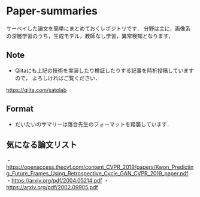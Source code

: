 # Paper-summaries
サーベイした論文を簡単にまとめておくレポジトリです．
分野は主に，画像系の深層学習のうち，生成モデル，教師なし学習，異常検知となります．

## Note

- Qiitaにも上記の技術を実装したり検証したりする記事を時折投稿していますので，
よろしければご覧ください．

https://qiita.com/satolab


## Format

- だいたいのサマリーは落合先生のフォーマットを踏襲しています．

## 気になる論文リスト
・https://openaccess.thecvf.com/content_CVPR_2019/papers/Kwon_Predicting_Future_Frames_Using_Retrospective_Cycle_GAN_CVPR_2019_paper.pdf
・https://arxiv.org/pdf/2004.05214.pdf
・https://arxiv.org/pdf/2002.09905.pdf
